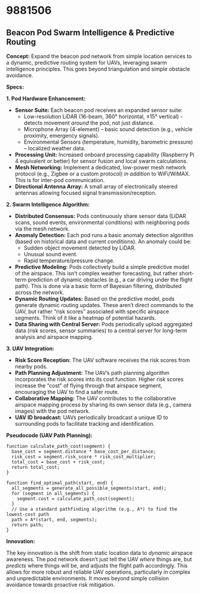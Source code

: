 # 9881506

## Beacon Pod Swarm Intelligence & Predictive Routing

**Concept:** Expand the beacon pod network from simple location services to a dynamic, predictive routing system for UAVs, leveraging swarm intelligence principles. This goes beyond triangulation and simple obstacle avoidance.

**Specs:**

**1. Pod Hardware Enhancement:**

*   **Sensor Suite:** Each beacon pod receives an expanded sensor suite:
    *   Low-resolution LiDAR (16-beam, 360° horizontal, ±15° vertical) - detects movement *around* the pod, not just distance.
    *   Microphone Array (4-element) – basic sound detection (e.g., vehicle proximity, emergency signals).
    *   Environmental Sensors (temperature, humidity, barometric pressure) – localized weather data.
*   **Processing Unit:** Increased onboard processing capability (Raspberry Pi 4 equivalent or better) for sensor fusion and local swarm calculations.
*   **Mesh Networking:** Implement a dedicated, low-power mesh network protocol (e.g., Zigbee or a custom protocol) *in addition* to WiFi/WiMAX.  This is for inter-pod communication.
*   **Directional Antenna Array:** A small array of electronically steered antennas allowing focused signal transmission/reception.

**2. Swarm Intelligence Algorithm:**

*   **Distributed Consensus:**  Pods continuously share sensor data (LiDAR scans, sound events, environmental conditions) with neighboring pods via the mesh network.
*   **Anomaly Detection:** Each pod runs a basic anomaly detection algorithm (based on historical data and current conditions).  An anomaly could be:
    *   Sudden object movement detected by LiDAR.
    *   Unusual sound event.
    *   Rapid temperature/pressure change.
*   **Predictive Modeling:**  Pods collectively build a simple predictive model of the airspace. This isn’t complex weather forecasting, but rather short-term prediction of dynamic obstacles (e.g., a car driving under the flight path). This is done via a basic form of Bayesian filtering, distributed across the network.
*   **Dynamic Routing Updates:**  Based on the predictive model, pods generate dynamic routing updates. These aren’t direct commands to the UAV, but rather “risk scores” associated with specific airspace segments.  Think of it like a heatmap of potential hazards.
*   **Data Sharing with Central Server:** Pods periodically upload aggregated data (risk scores, sensor summaries) to a central server for long-term analysis and airspace mapping.

**3. UAV Integration:**

*   **Risk Score Reception:** The UAV software receives the risk scores from nearby pods.
*   **Path Planning Adjustment:** The UAV’s path planning algorithm incorporates the risk scores into its cost function. Higher risk scores increase the “cost” of flying through that airspace segment, encouraging the UAV to find a safer route.
*   **Collaborative Mapping:** The UAV contributes to the collaborative airspace mapping process by sharing its own sensor data (e.g., camera images) with the pod network.
*   **UAV ID broadcast:** UAVs periodically broadcast a unique ID to surrounding pods to facilitate tracking and identification.

**Pseudocode (UAV Path Planning):**

```
function calculate_path_cost(segment) {
  base_cost = segment.distance * base_cost_per_distance;
  risk_cost = segment.risk_score * risk_cost_multiplier;
  total_cost = base_cost + risk_cost;
  return total_cost;
}

function find_optimal_path(start, end) {
  all_segments = generate_all_possible_segments(start, end);
  for (segment in all_segments) {
    segment.cost = calculate_path_cost(segment);
  }
  // Use a standard pathfinding algorithm (e.g., A*) to find the lowest-cost path
  path = A*(start, end, segments);
  return path;
}
```

**Innovation:**

The key innovation is the shift from static location data to *dynamic* airspace awareness.  The pod network doesn’t just tell the UAV *where* things are, but *predicts* where things will be, and adjusts the flight path accordingly. This allows for more robust and reliable UAV operations, particularly in complex and unpredictable environments.  It moves beyond simple collision avoidance towards proactive risk mitigation.